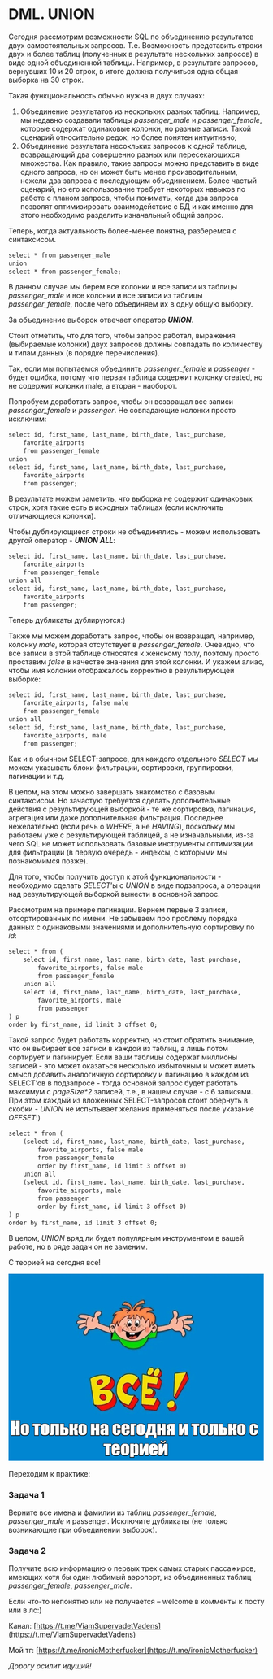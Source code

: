 DML. UNION
==========

Сегодня рассмотрим возможности SQL по объединению результатов двух самостоятельных запросов. Т.е. Возможность представить строки двух и более таблиц (полученных в результате нескольких запросов) в виде одной объединенной таблицы. Например, в результате запросов, вернувших 10 и 20 строк, в итоге должна получиться одна общая выборка на 30 строк.

Такая функциональность обычно нужна в двух случаях:

1. Объединение результатов из нескольких разных таблиц. Например, мы недавно создавали таблицы _passenger_male_ и _passenger_female_, которые содержат одинаковые колонки, но разные записи. Такой сценарий относительно редок, но более понятен интуитивно;
2. Объединение результата несокльких запросов к одной таблице, возвращающий два совершенно разных или пересекающихся множества. Как правило, такие запросы можно представить в виде одного запроса, но он может быть менее производительным, нежели два запроса с последующим объединением. Более частый сценарий, но его использование требует некоторых навыков по работе с планом запроса, чтобы понимать, когда два запроса позволят оптимизировать взаимодействие с БД и как именно для этого необходимо разделить изначальный общий запрос.


Теперь, когда актуальность более-менее понятна, разберемся с синтаксисом.

```
select * from passenger_male
union
select * from passenger_female;
```

В данном случае мы берем все колонки и все записи из таблицы _passenger_male_ и все колонки и все записи из таблицы _passenger_female_, после чего объединяем их в одну общую выборку.

За объединение выборок отвечает оператор **_UNION_**.

Стоит отметить, что для того, чтобы запрос работал, выражения (выбираемые колонки) двух запросов должны совпадать по количеству и типам данных (в порядке перечисления).

Так, если мы попытаемся объединить _passenger_female_ и _passenger_ - будет ошибка, потому что первая таблица содержит колонку created, но не содержит колонки male, а вторая - наоборот.

Попробуем доработать запрос, чтобы он возвращал все записи _passenger_female_ и _passenger_. Не совпадающие колонки просто исключим:

```
select id, first_name, last_name, birth_date, last_purchase,
    favorite_airports
    from passenger_female
union
select id, first_name, last_name, birth_date, last_purchase,
    favorite_airports
    from passenger;
```

В результате можем заметить, что выборка не содержит одинаковых строк, хотя такие есть в исходных таблицах (если исключить отличающиеся колонки).

Чтобы дублирующиеся строки не объединялись - можем использовать другой оператор - **_UNION ALL_**:

```
select id, first_name, last_name, birth_date, last_purchase,
    favorite_airports
    from passenger_female
union all
select id, first_name, last_name, birth_date, last_purchase,
    favorite_airports
    from passenger;
```

Теперь дубликаты дублируются:)

Также мы можем доработать запрос, чтобы он возвращал, например, колонку _male_, которая отсутствует в _passenger_female_. Очевидно, что все записи в этой таблице относятся к женскому полу, поэтому просто проставим _false_ в качестве значения для этой колонки. И укажем алиас, чтобы имя колонки отображалось корректно в результирующей выборке:

```
select id, first_name, last_name, birth_date, last_purchase,
    favorite_airports, false male
    from passenger_female
union all
select id, first_name, last_name, birth_date, last_purchase,
    favorite_airports, male
    from passenger;
```

Как и в обычном SELECT-запросе, для каждого отдельного _SELECT_ мы можем указывать блоки фильтрации, сортировки, группировки, пагинации и т.д.

В целом, на этом можно завершать знакомство с базовым синтаксисом. Но зачастую требуется сделать дополнительные действия с результирующей выборкой - те же сортировка, пагинация, агрегация или даже дополнительная фильтрация. Последнее нежелательно (если речь о _WHERE_, а не _HAVING_), поскольку мы работаем уже с результирующей таблицей, а не изначальными, из-за чего SQL не может использовать базовые инструменты оптимизации для фильтрации (в первую очередь - индексы, с которыми мы познакомимся позже).


Для того, чтобы получить доступ к этой функциональности - необходимо сделать _SELECT_’ы с _UNION_ в виде подзапроса, а операции над результирующей выборкой вынести в основной запрос.

Рассмотрим на примере пагинации. Вернем первые 3 записи, отсортированных по имени. Не забываем про проблему порядка данных с одинаковыми значениями и дополнительную сортировку по _id_:

```
select * from (
    select id, first_name, last_name, birth_date, last_purchase,
        favorite_airports, false male
        from passenger_female
    union all
    select id, first_name, last_name, birth_date, last_purchase,
        favorite_airports, male
        from passenger
) p
order by first_name, id limit 3 offset 0;
```

Такой запрос будет работать корректно, но стоит обратить внимание, что он выбирает все записи в каждой из таблиц, а лишь потом сортирует и пагинирует. Если ваши таблицы содержат миллионы записей - это может оказаться несколько избыточным и может иметь смысл добавить аналогичную сортировку и пагинацию в каждом из SELECT’ов в подзапросе - тогда основной запрос будет работать максимум с _pageSize\*2_ записей, т.е., в нашем случае - с 6 записями. При этом каждый из вложенных SELECT-запросов стоит обернуть в скобки - _UNION_ не испытывает желания применяться после указание _OFFSET_:)

```
select * from (
    (select id, first_name, last_name, birth_date, last_purchase,
        favorite_airports, false male
        from passenger_female
        order by first_name, id limit 3 offset 0)
    union all
    (select id, first_name, last_name, birth_date, last_purchase,
        favorite_airports, male
        from passenger
        order by first_name, id limit 3 offset 0)
) p
order by first_name, id limit 3 offset 0;
```


В целом, _UNION_ вряд ли будет популярным инструментом в вашей работе, но в ряде задач он не заменим.


С теорией на сегодня все!

![end_of_the_lesson2.png](..%2F..%2F..%2Ffile%2Fend_of_the_lesson2.png)

Переходим к практике:

### Задача 1

Верните все имена и фамилии из таблиц _passenger_female_, _passenger_male_ и passenger. Исключите дубликаты (не только возникающие при объединении выборок).


### Задача 2

Получите всю информацию о первых трех самых старых пассажиров, имеющих хотя бы один любимый аэропорт, из объединенных таблиц _passenger_female_, _passenger_male_.


Если что-то непонятно или не получается – welcome в комменты к посту или в лс:)

Канал: [https://t.me/ViamSupervadetVadens](https://t.me/ViamSupervadetVadens)

Мой тг: [https://t.me/ironicMotherfucker](https://t.me/ironicMotherfucker)

_Дорогу осилит идущий!_